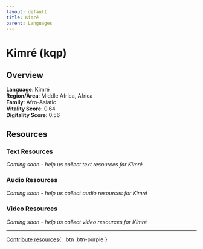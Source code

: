 ```yaml
---
layout: default
title: Kimré
parent: Languages
---
```


# Kimré (kqp)

## Overview

**Language**: Kimré  
**Region/Area**: Middle Africa, Africa  
**Family**: Afro-Asiatic  
**Vitality Score**: 0.64  
**Digitality Score**: 0.56  

## Resources

### Text Resources
*Coming soon - help us collect text resources for Kimré*

### Audio Resources
*Coming soon - help us collect audio resources for Kimré*

### Video Resources
*Coming soon - help us collect video resources for Kimré*

---

[Contribute resources](https://fairtrain.github.io/){: .btn .btn-purple }
